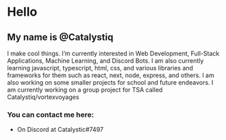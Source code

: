 # Hello
## My name is @Catalystiq

I make cool things. I’m currently interested in Web Development, Full-Stack Applications,  Machine Learning, and Discord Bots. I am also currently learning javascript, typescript, html, css, and various libraries and frameworks for them such as react, next, node, express, and others. I am also working on some smaller projects for school and future endeavors. I am currently working on a group project for TSA called Catalystiq/vortexvoyages

### You can contact me here:
- On Discord at Catalystic#7497

<!-- ![Catalystiq's GitHub stats](https://github-readme-stats.vercel.app/api?username=catalystiq&show_icons=true&theme=gotham) -->


<!---
Catalystiq/Catalystiq is a ✨ special ✨ repository because its `README.md` (this file) appears on your GitHub profile.
You can click the Preview link to take a look at your changes.
--->
